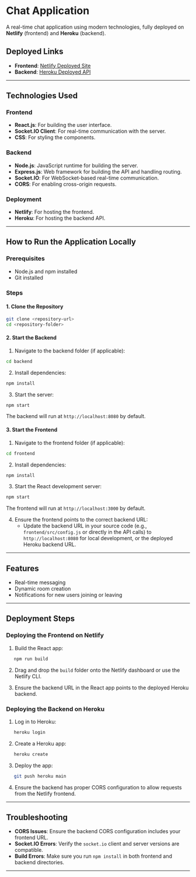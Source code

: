 # Chat Application

A real-time chat application using modern technologies, fully deployed on **Netlify** (frontend) and **Heroku** (backend).

## Deployed Links

- **Frontend**: <a href="https://splendid-monstera-31993e.netlify.app" target="_blank" rel="noopener noreferrer">Netlify Deployed Site</a>
- **Backend**: <a href="https://react-chat-app-d13acb806081.herokuapp.com" target="_blank" rel="noopener noreferrer">Heroku Deployed API</a>

---

## Technologies Used

### Frontend
- **React.js**: For building the user interface.
- **Socket.IO Client**: For real-time communication with the server.
- **CSS**: For styling the components.

### Backend
- **Node.js**: JavaScript runtime for building the server.
- **Express.js**: Web framework for building the API and handling routing.
- **Socket.IO**: For WebSocket-based real-time communication.
- **CORS**: For enabling cross-origin requests.

### Deployment
- **Netlify**: For hosting the frontend.
- **Heroku**: For hosting the backend API.

---

## How to Run the Application Locally

### Prerequisites
- Node.js and npm installed
- Git installed

### Steps

#### 1. Clone the Repository
```bash
git clone <repository-url>
cd <repository-folder>
```
#### 2. Start the Backend

1. Navigate to the backend folder (if applicable):
```bash
cd backend
```
2. Install dependencies:
```bash
npm install
```
3. Start the server:
```bash
npm start
```
The backend will run at `http://localhost:8080` by default.

#### 3. Start the Frontend

1. Navigate to the frontend folder (if applicable):
```bash
cd frontend
```
2. Install dependencies:
```bash
npm install
```
3. Start the React development server:
```bash
npm start
```
The frontend will run at `http://localhost:3000` by default.

4. Ensure the frontend points to the correct backend URL:
   - Update the backend URL in your source code (e.g., `frontend/src/config.js` or directly in the API calls) to `http://localhost:8080` for local development, or the deployed Heroku backend URL.

---

## Features

- Real-time messaging
- Dynamic room creation
- Notifications for new users joining or leaving

---

## Deployment Steps

### Deploying the Frontend on Netlify
1. Build the React app:
```bash
   npm run build
```
   
2. Drag and drop the `build` folder onto the Netlify dashboard or use the Netlify CLI.

3. Ensure the backend URL in the React app points to the deployed Heroku backend.

### Deploying the Backend on Heroku
1. Log in to Heroku:
```bash
   heroku login
```
   
2. Create a Heroku app:
```bash
   heroku create
```
   
3. Deploy the app:
```bash
   git push heroku main
```
   
4. Ensure the backend has proper CORS configuration to allow requests from the Netlify frontend.

---

## Troubleshooting

- **CORS Issues**: Ensure the backend CORS configuration includes your frontend URL.  
- **Socket.IO Errors**: Verify the `socket.io` client and server versions are compatible.  
- **Build Errors**: Make sure you run `npm install` in both frontend and backend directories.  

---
